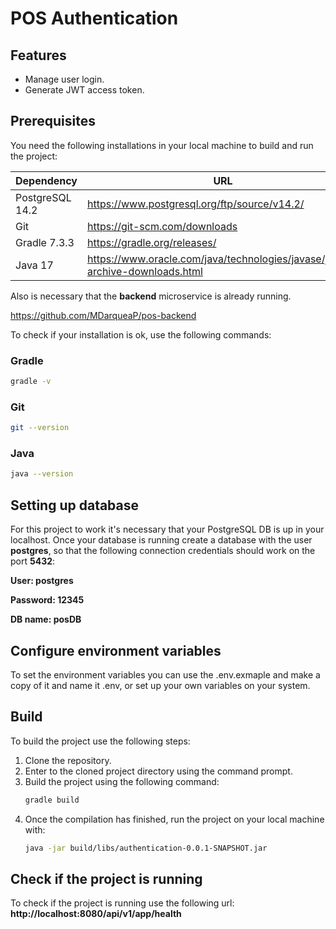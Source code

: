 # POS Authentication

## Features

- Manage user login.
- Generate JWT access token.

## Prerequisites

You need the following installations in your local machine to build and run the project:

| Dependency | URL |
| ------ | ------ |
|PostgreSQL 14.2|https://www.postgresql.org/ftp/source/v14.2/|
| Git | https://git-scm.com/downloads |
| Gradle 7.3.3 | https://gradle.org/releases/ |
| Java 17 | https://www.oracle.com/java/technologies/javase/jdk17-archive-downloads.html |

Also is necessary that the **backend** microservice is already running.

https://github.com/MDarqueaP/pos-backend

To check if your installation is ok, use the following commands:
### Gradle
```sh
gradle -v
```
### Git
```sh
git --version
```
### Java
```sh
java --version
```
## Setting up database
For this project to work it's necessary that your PostgreSQL DB is up in your localhost. Once your database is running create a database with the user **postgres**, so that the following connection credentials should work on the port **5432**:

**User: postgres**

**Password: 12345**

**DB name: posDB**

## Configure environment variables
To set the environment variables you can use the .env.exmaple and make a copy of it and name it .env, or set up your own variables on your system.

## Build

To build the project use the following steps:

1) Clone the repository.
2) Enter to the cloned project directory using the command prompt.
3) Build the project using the following command:
    ```sh
    gradle build
    ```
4) Once the compilation has finished, run the project on your local machine with:
    ```sh
    java -jar build/libs/authentication-0.0.1-SNAPSHOT.jar
    ```
## Check if the project is running
To check if the project is running use the following url:
**http://localhost:8080/api/v1/app/health**